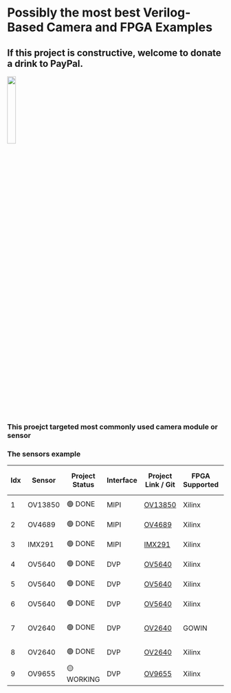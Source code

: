 # Possibly the most best Verilog-Based Camera and FPGA Examples

## If this project is constructive, welcome to donate a drink to PayPal.

<img src="https://github.com/briansune/FPGA-Camera-MIPI-DVP-Verilog/assets/29487339/75ccc568-4f17-48a1-b2af-20211f98896c" style="height:20%; width:20%">


### This proejct targeted most commonly used camera module or sensor

### The sensors example

| Idx | Sensor | Project Status | Interface | Project Link / Git | FPGA Supported | IDE | FPS (MAX) | Resolution (MAX) | Target (FPS, Resolution) |
| - | - |  - | - | - | - | - | - | - | - |
| 1 | OV13850 | 🟢 DONE | MIPI | [OV13850](https://github.com/briansune/Kintex-7-OV13850-Verilog) | Xilinx | Vivado 2020.2 | 30 | 4224 x 3136 | 30, 4K |
| 2 | OV4689 | 🟢 DONE | MIPI | [OV4689](https://github.com/briansune/kintex-7-OV4689-Verilog) | Xilinx | Vivado 2020.2 | 90 | 2688 x 1520 | 30, 2688 |
| 3 | IMX291 | 🟢 DONE | MIPI | [IMX291](https://github.com/briansune/Kintex-7-IMX291-Verilog) | Xilinx | Vivado 2020.2 | 120 | 1920 x 1080 | 60, 1080P |
| 4 | OV5640 | 🟢 DONE | DVP | [OV5640](https://github.com/briansune/Artix-7-Parallel-OV5640) | Xilinx | Vivado 2020.2 | 30 | 1920 x 1080 | 30, XGA |
| 5 | OV5640 | 🟢 DONE | DVP | [OV5640](https://github.com/briansune/Artix-7-Parallel-OV5640) | Xilinx | Vivado 2020.2 | 30 | 1920 x 1080 | 30, WQVGA |
| 6 | OV5640 | 🟢 DONE | DVP | [OV5640](https://github.com/briansune/Artix-7-Parallel-OV5640) | Xilinx | Vivado 2020.2 | 30 | 1920 x 1080 | 60, 720p |
| 7 | OV2640 | 🟢 DONE | DVP | [OV2640](https://github.com/briansune/Tang-Nano-4K-OV2640-Color-Verilog) | GOWIN | GOWIN EDA 19.9 | 30 | 800 x 600 | 30, SVGA |
| 8 | OV2640 | 🟢 DONE | DVP | [OV2640](https://github.com/briansune/Artix-7-Parallel-OV2640) | Xilinx | Vivado 2020.2 | 30 | 800 x 600 | 30, SVGA |
| 9 | OV9655 | 🟡 WORKING | DVP | [OV9655]() | Xilinx | Vivado 2020.2 | 30 | 640 x 480 | 30, VGA |
